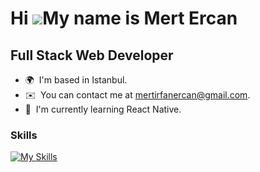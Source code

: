 Hi ![](https://user-images.githubusercontent.com/18350557/176309783-0785949b-9127-417c-8b55-ab5a4333674e.gif)My name is Mert Ercan
==================================================================================================================================
Full Stack Web Developer
-------------------------

* 🌍  I'm based in Istanbul.
* ✉️  You can contact me at [mertirfanercan@gmail.com](mailto:mertirfanercan@gmail.com).
* 🧠  I'm currently learning React Native.
<!--* 🖥️  See my portfolio at [https://mertercan.tech/] -->

### Skills


[![My Skills](https://skillicons.dev/icons?i=java,spring,hibernate,maven,js,ts,html,css,vue,nuxtjs,react,nextjs,redux,nodejs,express,nestjs,py,go,postgres,mysql,mongodb,docker,webpack,git,github,linux,idea)](https://skillicons.dev)


